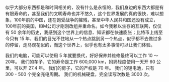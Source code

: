 似乎大部分东西都是和时间相关的，没有什么是永恒的，我们身边的东西大都是有有限寿命的，甚至我们的文明寿命也并不悠久，这个世界发展的真的很快，难以想象，100年前的中国，还在饱受战争的摧残，甚至中华人民共和国还没有成立，100年前的美国，IBM公司才刚刚改组并重命名。如今我赖以生存的互联网，仅仅有 50 余年的历史，我感到这个世界上的信息、知识都在快速膨胀；比特币上线至今只有 15 年，我们的目光不住地从一个热点跳到另一个热点，似乎都不去做过多的停留，走马观花似的，而这个世界上，似乎也有太多事情可以让我们体验。

我们的电脑，可能可以使用 5 年就要换代，好好保养并维修最终可以工作 10 ～ 20年。
我们的车子，它的寿命是工作 600,000 km，妈妈轻度使用一天开 60 公里，可以开 27.4 年。
我们的房子，它的产权是 70 年。
我们的锂电池，只有 300 - 500 个完全充电周期。
我们的机械硬盘，完全读写次数是 3000 次。

